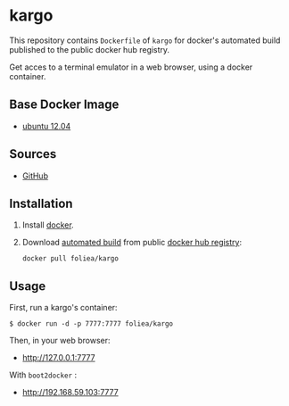 # kargo

This repository contains `Dockerfile` of  `kargo` for docker's automated build
published to the public docker hub registry.

Get acces to a terminal emulator in a web browser, using
a docker container.

## Base Docker Image

* [ubuntu 12.04](https://registry.hub.docker.com/_/ubuntu/)

## Sources

* [GitHub](https://github.com/folieadrien/kargo)

## Installation

1. Install [docker](http://www.docker.com).

2. Download [automated build](https://registry.hub.docker.com/u/foliea/kargo) from public 
[docker hub registry](https://registry.hub.docker.com/):

    `docker pull foliea/kargo`

## Usage

First, run a kargo's container:

    $ docker run -d -p 7777:7777 foliea/kargo
    

Then, in your web browser:

  * http://127.0.0.1:7777

With `boot2docker` :

  * http://192.168.59.103:7777
  

